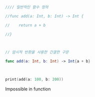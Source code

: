 ```swift
//// 일반적인 함수 정의

//func add(a: Int, b: Int) -> Int {

//    return a + b

//}

  

// 암시적 반환을 사용한 간결한 구문

func add(a: Int, b: Int) -> Int{a + b}

  

print(add(a: 100, b: 200))
```

Impossible in function